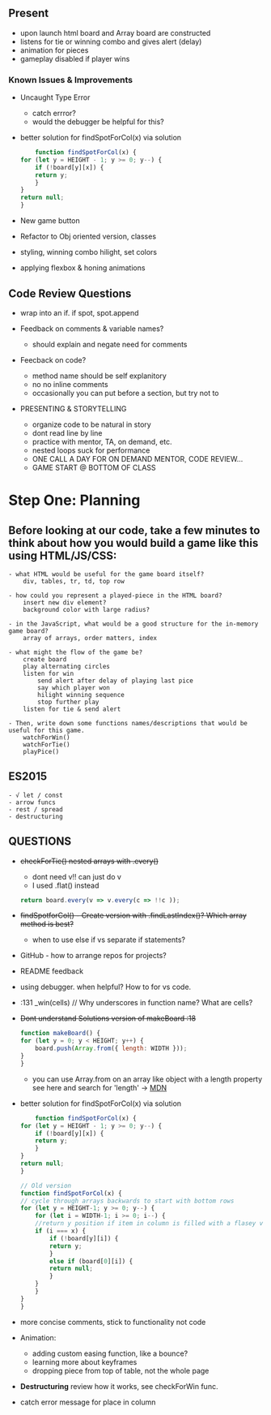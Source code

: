 ## Present

- upon launch html board and Array board are constructed
- listens for tie or winning combo and gives alert (delay)
- animation for pieces
- gameplay disabled if player wins

### Known Issues & Improvements
- Uncaught Type Error
    - catch errror?
    - would the debugger be helpful for this?

- better solution for findSpotForCol(x) via solution
    ```js
        function findSpotForCol(x) {
    for (let y = HEIGHT - 1; y >= 0; y--) {
        if (!board[y][x]) {
        return y;
        }
    }
    return null;
    }
    ```

- New game button
- Refactor to Obj oriented version, classes
- styling, winning combo hilight, set colors
- applying flexbox & honing animations

## Code Review Questions

- wrap into an if. if spot, spot.append

- Feedback on comments & variable names?
    - should explain and negate need for comments

- Feecback on code?
    - method name should be self explanitory
    - no no inline comments
    - occasionally you can put before a section, but try not to


-   PRESENTING & STORYTELLING
    - organize code to be natural in story
    - dont read line by line
    - practice with mentor, TA, on demand, etc.
    - nested loops suck for performance
    - ONE CALL A DAY FOR ON DEMAND MENTOR, CODE REVIEW...
    - GAME START @ BOTTOM OF CLASS

# Step One: Planning

## Before looking at our code, take a few minutes to think about how you would build a game like this using HTML/JS/CSS:

    - what HTML would be useful for the game board itself?
        div, tables, tr, td, top row

    - how could you represent a played-piece in the HTML board?
        insert new div element?
        background color with large radius?

    - in the JavaScript, what would be a good structure for the in-memory game board?
        array of arrays, order matters, index

    - what might the flow of the game be?
        create board
        play alternating circles
        listen for win
            send alert after delay of playing last pice
            say which player won
            hilight winning sequence
            stop further play
        listen for tie & send alert

    - Then, write down some functions names/descriptions that would be useful for this game.
        watchForWin()
        watchForTie()
        playPice()

## ES2015

    - √ let / const
    - arrow funcs
    - rest / spread
    - destructuring



## QUESTIONS
    

- ~~checkForTie() nested arrays with .every()~~
    - dont need v!! can just do v
    - I used .flat() instead
    ```js
    return board.every(v => v.every(c => !!c ));
    ```

- ~~findSpotforCol() - Create version with .findLastIndex()? Which array method is best?~~
    - when to use else if vs separate if statements?

- GitHub - how to arrange repos for projects?

- README feedback

- using debugger. when helpful? How to for vs code. 

- :131 _win(cells) // Why underscores in function name? What are cells?

- ~~Dont understand Solutions version of makeBoard :18~~
    ```js
    function makeBoard() {
    for (let y = 0; y < HEIGHT; y++) {
        board.push(Array.from({ length: WIDTH }));
    }
    }
    ```
    - you can use Array.from on an array like object with a length property see here and search for 'length' -> [MDN](https://developer.mozilla.org/en-US/docs/Web/JavaScript/Reference/Global_Objects/Array/from) 

- better solution for findSpotForCol(x) via solution
    ```js
        function findSpotForCol(x) {
    for (let y = HEIGHT - 1; y >= 0; y--) {
        if (!board[y][x]) {
        return y;
        }
    }
    return null;
    }
    ```

    ```js
    // Old version
    function findSpotForCol(x) {
    // cycle through arrays backwards to start with bottom rows
    for (let y = HEIGHT-1; y >= 0; y--) {
        for (let i = WIDTH-1; i >= 0; i--) {
        //return y position if item in column is filled with a flasey value, return null if column is full
        if (i === x) {
            if (!board[y][i]) {
            return y;
            }
            else if (board[0][i]) {
            return null;
            }
        }
        }
    }
    }
    ```
- more concise comments, stick to functionality not code

- Animation: 
    - adding custom easing function, like a bounce?
    - learning more about keyframes
    - dropping piece from top of table, not the whole page

- **Destructuring** review how it works, see checkForWin func.

- catch error message for place in column